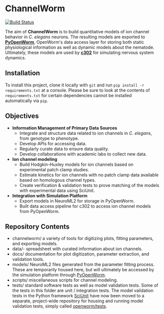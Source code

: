 # ChannelWorm

[![Build Status](https://travis-ci.org/openworm/ChannelWorm.svg?branch=dev)](https://travis-ci.org/openworm/ChannelWorm)

The aim of **ChannelWorm** is to build
quantitative models of ion channel behavior in _C. elegans_ neurons.  The resulting models are exported to [**PyOpenWorm**](https://github.com/openworm/pyopenworm), OpenWorm's data access layer for storing both static physiological information as well as dynamic models about the nematode.  Ultimately, these models are used by [**c302**](https://github.com/openworm/c302) for simulating nervous system dynamics.  

## Installation

To install this project, clone it locally with `git` and run `pip install -r requirements.txt` at a console.
Please be sure to look at the contents of `requirements.txt` for certain dependencies cannot be installed automatically via `pip`.

## Objectives
* **Information Management of Primary Data Sources**
  * Integrate and structure data related to ion channels in _C. elegans_, from genotype to phenotype.  
  * Develop APIs for accessing data.  
  * Regularly curate data to ensure data quality.  
  * Develop collaborations with academic labs to collect new data.  
* **Ion channel modeling**
  * Build Hodgkin-Huxley models for ion channels based on experimental patch clamp studies.  
  * Estimate kinetics for ion channels with no patch clamp data available based on homologous channel types.  
  * Create verification & validation tests to prove matching of the models with experimental data using SciUnit.  
* **Integration with Simulation Platform**
  * Export models in NeuroML2 for storage in PyOpenWorm.
  * Built data access pipeline for c302 to access ion channel models from PyOpenWorm.  

## Repository Contents
* channelworm/ a variety of tools for digitizing plots, fitting parameters, and exporting models.  
* data/- spreadsheet with curated information about ion channels.
* docs/ documentation for plot digitization, parameter extraction, and validation tools.  
* models/ NeuroML2 files generated from the parameter fitting process.  These are temporarily housed here, but will ultimately be accessed by the simulation platform through [PyOpenWorm](https://github.com/openworm/pyopenworm).  
* scripts/ miscellaneous scripts for channel modeling.
* tests/ standard software tests as well as model validation tests. Some of the tests in this folder are unit / integration tests.  The model validation tests in the Python framework [SciUnit](https://github.com/scidash/sciunit) have now been moved to a separate, project-wide repository for housing and running model validation tests, simply called [openworm/tests](https://github.com/openworm/tests).  

